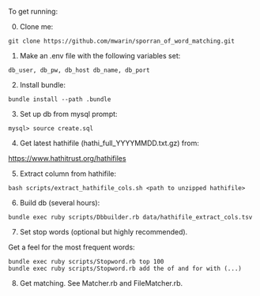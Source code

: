 To get running:

0) Clone me:

`git clone https://github.com/mwarin/sporran_of_word_matching.git`

1) Make an .env file with the following variables set:

`db_user, db_pw, db_host db_name, db_port`

2) Install bundle:

`bundle install --path .bundle`

3) Set up db from mysql prompt:

`mysql> source create.sql`

4) Get latest hathifile (hathi_full_YYYYMMDD.txt.gz) from:

https://www.hathitrust.org/hathifiles

5) Extract column from hathifile:

`bash scripts/extract_hathifile_cols.sh <path to unzipped hathifile>`

6) Build db (several hours):

`bundle exec ruby scripts/Dbbuilder.rb data/hathifile_extract_cols.tsv`

7) Set stop words (optional but highly recommended).

Get a feel for the most frequent words:
```
bundle exec ruby scripts/Stopword.rb top 100
bundle exec ruby scripts/Stopword.rb add the of and for with (...)
```

8) Get matching. See Matcher.rb and FileMatcher.rb.